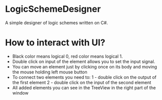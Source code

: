 # LogicSchemeDesigner
A simple designer of logic schemes written on C#.

# How to interact with UI?
- Black color means logical 0, red color means logical 1.
- Double click on input of the element allows you to set the input signal.
- You can move an element just by clicking once on its body and moving the mouse holding left mouse button
- To connect two elements you need to:
    1 - double click on the output of the first element
    2 - double click on the input of the second element
- All added elements you can see in the TreeView in the right part of the window
